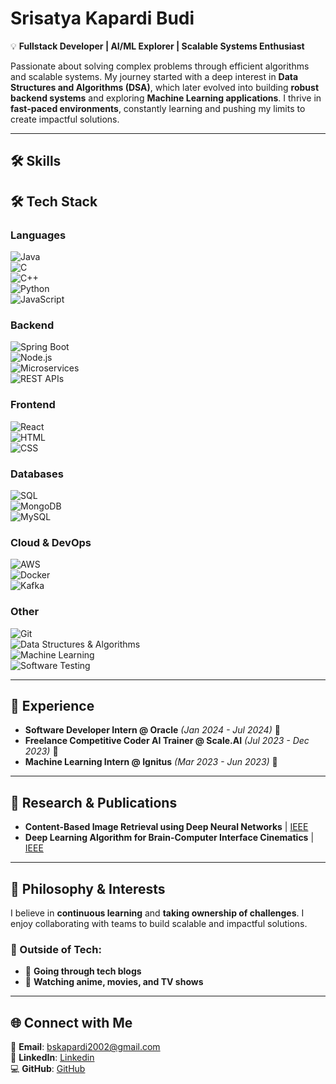 # Srisatya Kapardi Budi  

💡 **Fullstack Developer | AI/ML Explorer | Scalable Systems Enthusiast**

Passionate about solving complex problems through efficient algorithms and scalable systems. My journey started with a deep interest in **Data Structures and Algorithms (DSA)**, which later evolved into building **robust backend systems** and exploring **Machine Learning applications**. I thrive in **fast-paced environments**, constantly learning and pushing my limits to create impactful solutions.  

---

## 🛠️ Skills  

## 🛠️ Tech Stack  

### **Languages**  
![Java](https://img.shields.io/badge/Java-ED8B00?style=for-the-badge&logo=java&logoColor=white)  
![C](https://img.shields.io/badge/C-00599C?style=for-the-badge&logo=c&logoColor=white)  
![C++](https://img.shields.io/badge/C++-00599C?style=for-the-badge&logo=c%2b%2b&logoColor=white)  
![Python](https://img.shields.io/badge/Python-3776AB?style=for-the-badge&logo=python&logoColor=white)   
![JavaScript](https://img.shields.io/badge/JavaScript-F7DF1E?style=for-the-badge&logo=javascript&logoColor=black)  

### **Backend**  
![Spring Boot](https://img.shields.io/badge/Spring%20Boot-6DB33F?style=for-the-badge&logo=spring-boot&logoColor=white)  
![Node.js](https://img.shields.io/badge/Node.js-339933?style=for-the-badge&logo=node.js&logoColor=white)  
![Microservices](https://img.shields.io/badge/Microservices-FF5733?style=for-the-badge)   
![REST APIs](https://img.shields.io/badge/REST%20APIs-4A90E2?style=for-the-badge)  

### **Frontend**  
![React](https://img.shields.io/badge/React-61DAFB?style=for-the-badge&logo=react&logoColor=black)  
![HTML](https://img.shields.io/badge/HTML-E34F26?style=for-the-badge&logo=html5&logoColor=white)  
![CSS](https://img.shields.io/badge/CSS-1572B6?style=for-the-badge&logo=css3&logoColor=white)  

### **Databases**  
![SQL](https://img.shields.io/badge/SQL-4479A1?style=for-the-badge&logo=postgresql&logoColor=white)  
![MongoDB](https://img.shields.io/badge/MongoDB-47A248?style=for-the-badge&logo=mongodb&logoColor=white)  
![MySQL](https://img.shields.io/badge/MySQL-4479A1?style=for-the-badge&logo=mysql&logoColor=white)  

### **Cloud & DevOps**  
![AWS](https://img.shields.io/badge/AWS-FF9900?style=for-the-badge&logo=amazon-aws&logoColor=black)  
![Docker](https://img.shields.io/badge/Docker-2496ED?style=for-the-badge&logo=docker&logoColor=white)  
![Kafka](https://img.shields.io/badge/Kafka-231F20?style=for-the-badge&logo=apache-kafka&logoColor=white)  

### **Other**  
![Git](https://img.shields.io/badge/Git-F05032?style=for-the-badge&logo=git&logoColor=white)  
![Data Structures & Algorithms](https://img.shields.io/badge/DS%20%26%20Algorithms-4A90E2?style=for-the-badge)  
![Machine Learning](https://img.shields.io/badge/Machine%20Learning-FF6F00?style=for-the-badge&logo=tensorflow&logoColor=white)  
![Software Testing](https://img.shields.io/badge/Software%20Testing-9400D3?style=for-the-badge)  

---

## 💼 Experience  

- **Software Developer Intern @ Oracle** *(Jan 2024 - Jul 2024)* 🏢  
- **Freelance Competitive Coder AI Trainer @ Scale.AI** *(Jul 2023 - Dec 2023)* 🤖  
- **Machine Learning Intern @ Ignitus** *(Mar 2023 - Jun 2023)* 🧠  

---

## 🔬 Research & Publications  

- **Content-Based Image Retrieval using Deep Neural Networks** | [IEEE](https://ieeexplore.ieee.org/document/10421161)  
- **Deep Learning Algorithm for Brain-Computer Interface Cinematics** | [IEEE](https://ieeexplore.ieee.org/document/10072540)  

---

## 🌱 Philosophy & Interests  

I believe in **continuous learning** and **taking ownership of challenges**. I enjoy collaborating with teams to build scalable and impactful solutions.  

### 🎯 Outside of Tech:  
- 📖 **Going through tech blogs**  
- 🍿 **Watching anime, movies, and TV shows**  

---

## 🌐 Connect with Me  

📧 **Email**: bskapardi2002@gmail.com  
🔗 **LinkedIn**: [Linkedin](https://www.linkedin.com/in/satyakapardi/)  
💻 **GitHub**: [GitHub](https://github.com/SatyaKapardi)  
